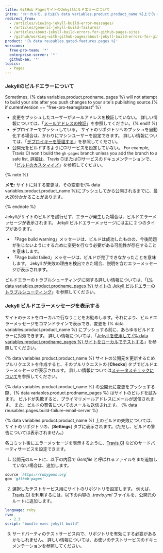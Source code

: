 ```yaml
---
title: GitHub PagesサイトのJekyllビルドエラーについて
intro: 'ローカルで、または{% data variables.product.product_name %}上で{% data variables.product.prodname_pages %}サイトをビルド中にJekyllでエラーが発生した場合には、詳細情報を伴うエラーメッセージが示されます。'
redirect_from:
  - /articles/viewing-jekyll-build-error-messages/
  - /articles/generic-jekyll-build-failures/
  - /articles/about-jekyll-build-errors-for-github-pages-sites
  - /github/working-with-github-pages/about-jekyll-build-errors-for-github-pages-sites
product: '{% data reusables.gated-features.pages %}'
versions:
  free-pro-team: '*'
  enterprise-server: '*'
  github-ae: '*'
topics:
  - Pages
---
```


### Jekyllのビルドエラーについて

Sometimes, {% data variables.product.prodname_pages %} will not attempt to build your site after you push changes to your site's publishing source.{% if currentVersion == "free-pro-team@latest" %}
- 変更をプッシュしたユーザーがメールアドレスを検証していない。 詳しい情報については、「[メールアドレスの検証](/articles/verifying-your-email-address)」を参照してください。{% endif %}
- デプロイキーでプッシュしている。 サイトのリポジトリへのプッシュを自動化する場合は、かわりにマシンユーザーを設定できます。 詳しい情報については、「[デプロイキーを管理する](/developers/overview/managing-deploy-keys#machine-users)」を参照してください。
- 公開元をビルドするようにCIサービスを設定していない。 For example, Travis CI won't build the `gh-pages` branch unless you add the branch to a safe list. 詳細は、Travis CIまたはCIサービスのドキュメンテーションで、「[ビルドのカスタマイズ](https://docs.travis-ci.com/user/customizing-the-build/#safelisting-or-blocklisting-branches)」を参照してください。

{% note %}

**メモ:** サイトに対する変更は、その変更を{% data variables.product.product_name %}にプッシュしてから公開されるまでに、最大20分かかることがあります。

{% endnote %}

Jekyllがサイトのビルドを試行せず、エラーが発生した場合は、ビルドエラーメッセージが表示されます。 Jekyll ビルドエラーメッセージには主に 2 つのタイプがあります。
- 「Page build warning」メッセージは、ビルドは成功したものの、今後問題が生じないようにするために変更を行なう必要がある可能性が存在することを意味します。
- 「Page build failed」メッセージは、ビルドが完了できなかったことを意味します。 Jekyll が失敗の理由を検出できた場合、説明を含むエラーメッセージが表示されます。

ビルドエラーのトラブルシューティングに関する詳しい情報については、「[{% data variables.product.prodname_pages %} サイトの Jekyll ビルドエラーのトラブルシューティング](/articles/troubleshooting-jekyll-build-errors-for-github-pages-sites)」を参照してください。

### Jekyll ビルドエラーメッセージを表示する

サイトのテストをローカルで行なうことをお勧めします。それにより、ビルドエラーメッセージをコマンドラインで表示でき、変更を {% data variables.product.product_name %} にプッシュする前に、あらゆるビルドエラーに対処できます。 詳しい情報については、「[Jekyll を使用して {% data variables.product.prodname_pages %} サイトをローカルでテストする](/articles/testing-your-github-pages-site-locally-with-jekyll)」を参照してください。

{% data variables.product.product_name %} サイトの公開元を更新するためプルリクエストを作成すると、そのプルリクエストの [**Checks**] タブでビルドエラーメッセージが表示されます。 詳しい情報については[ステータスチェックについて](/articles/about-status-checks)を参照してください。

{% data variables.product.product_name %} の公開元に変更をプッシュする際、{% data variables.product.prodname_pages %} はサイトのビルドを試みます。 ビルドが失敗すると、プライマリメールアドレスにメールが送信されます。 また、ビルドの警告についてのメールも送信されます。 {% data reusables.pages.build-failure-email-server %}

{% data variables.product.product_name %} 上のビルドの失敗については、サイトのリポジトリの、[**Settings**] タブに表示されます。(ただし、ビルドの警告については表示されません。)

各コミット後にエラーメッセージを表示するように、[Travis CI](https://travis-ci.org/) などのサードパーティサービスを設定できます。

1. 公開元のルートに、以下の内容で _Gemfile_ と呼ばれるファイルをまだ追加していない場合は、追加します。
  ```ruby
  source `https://rubygems.org`
  gem `github-pages`
  ```

2. 選択したテストサービス用にサイトのリポジトリを設定します。 例えば、[Travis CI](https://travis-ci.org/) を利用するには、以下の内容の _.travis.yml_ ファイルを、公開元のルートに追加します。
  ```yaml
  language: ruby
  rvm:
    - 2.3
  script: "bundle exec jekyll build"
  ```
3. サードパーティのテストサービス内で、リポジトリを有効にする必要があるかもしれません。 詳しい情報については、お使いのテストサービスのドキュメンテーションを参照してください。
